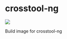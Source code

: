 # crosstool-ng
![](https://images.microbadger.com/badges/image/firemiles/crosstool-ng.svg)

Build image for crosstool-ng
